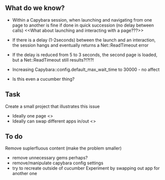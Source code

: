 ## What do we know?
* Within a Capybara session, when launching and navigating from one page to another is fine if done in quick succession (no delay between calls)
<<What about launching and interacting with a page???>>

* If there is a delay (1-2seconds) between the launch and an interaction, the session hangs and eventually returns a Net::ReadTimeout error

* If the delay is reduced from 5 to 3 seconds, the second page is loaded, but a Net::ReadTimeout still results?!?!?!

* Increasing Capybara::config.default_max_wait_time to 30000 - no affect
* Is this even a cucumber thing?

## Task
Create a small project that illustrates this issue
* Ideally one page <<to share problem on stack overflow>>
* Ideally can swap different apps in/out <<problem may be with the app>>


## To do
Remove suplerfluous content (make the problem smaller)
* remove unnecessary gems perhaps?
* remove/manipulate capybara config settings
* try to recreate outside of cucumber
Experiment by swapping out app for another one
